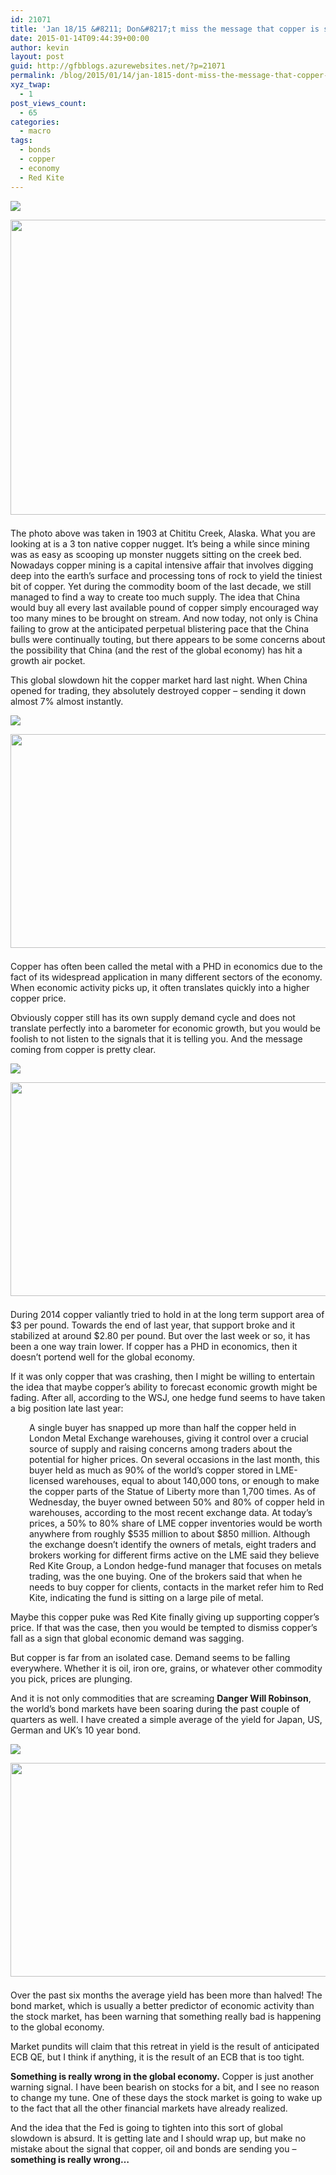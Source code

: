 ```yaml
---
id: 21071
title: 'Jan 18/15 &#8211; Don&#8217;t miss the message that copper is sending'
date: 2015-01-14T09:44:39+00:00
author: kevin
layout: post
guid: http://gfbblogs.azurewebsites.net/?p=21071
permalink: /blog/2015/01/14/jan-1815-dont-miss-the-message-that-copper-is-sending/
xyz_twap:
  - 1
post_views_count:
  - 65
categories:
  - macro
tags:
  - bonds
  - copper
  - economy
  - Red Kite
---
```


  <img src="http://themacrotourist.com/pictures/Azure/nuggetJan1415.png"><img class="size-full wp-image-14271" style="padding-top: 1.0em;padding-bottom: 0.5em;" style="margin:30px auto;display:block;" src="http://themacrotourist.com/pictures/Azure/nuggetJan1415.png" width="580" height="472">

The photo above was taken in 1903 at Chititu Creek, Alaska. What you are looking at is a 3 ton native copper nugget. It&#8217;s being a while since mining was as easy as scooping up monster nuggets sitting on the creek bed. Nowadays copper mining is a capital intensive affair that involves digging deep into the earth&#8217;s surface and processing tons of rock to yield the tiniest bit of copper. Yet during the commodity boom of the last decade, we still managed to find a way to create too much supply. The idea that China would buy all every last available pound of copper simply encouraged way too many mines to be brought on stream. And now today, not only is China failing to grow at the anticipated perpetual blistering pace that the China bulls were continually touting, but there appears to be some concerns about the possibility that China (and the rest of the global economy) has hit a growth air pocket. 

This global slowdown hit the copper market hard last night. When China opened for trading, they absolutely destroyed copper &#8211; sending it down almost 7% almost instantly.


  <img src="http://themacrotourist.com/pictures/Azure/HGGIPJan1415.png"><img class="size-full wp-image-14271" style="padding-top: 1.0em;padding-bottom: 0.5em;" style="margin:30px auto;display:block;" src="http://themacrotourist.com/pictures/Azure/HGGIPJan1415.png" width="600" height="342">

Copper has often been called the metal with a PHD in economics due to the fact of its widespread application in many different sectors of the economy. When economic activity picks up, it often translates quickly into a higher copper price. 

Obviously copper still has its own supply demand cycle and does not translate perfectly into a barometer for economic growth, but you would be foolish to not listen to the signals that it is telling you. And the message coming from copper is pretty clear.


  <img src="http://themacrotourist.com/pictures/Azure/HGJan1415.png"><img class="size-full wp-image-14271" style="padding-top: 1.0em;padding-bottom: 0.5em;" style="margin:30px auto;display:block;" src="http://themacrotourist.com/pictures/Azure/HGJan1415.png" width="600" height="342">

During 2014 copper valiantly tried to hold in at the long term support area of $3 per pound. Towards the end of last year, that support broke and it stabilized at around $2.80 per pound. But over the last week or so, it has been a one way train lower. If copper has a PHD in economics, then it doesn&#8217;t portend well for the global economy.

If it was only copper that was crashing, then I might be willing to entertain the idea that maybe copper&#8217;s ability to forecast economic growth might be fading. After all, according to the WSJ, one hedge fund seems to have taken a big position late last year:

<p style="padding-left: 30px;">
  A single buyer has snapped up more than half the copper held in London Metal Exchange warehouses, giving it control over a crucial source of supply and raising concerns among traders about the potential for higher prices. On several occasions in the last month, this buyer held as much as 90% of the world’s copper stored in LME-licensed warehouses, equal to about 140,000 tons, or enough to make the copper parts of the Statue of Liberty more than 1,700 times. As of Wednesday, the buyer owned between 50% and 80% of copper held in warehouses, according to the most recent exchange data. At today’s prices, a 50% to 80% share of LME copper inventories would be worth anywhere from roughly $535 million to about $850 million. Although the exchange doesn’t identify the owners of metals, eight traders and brokers working for different firms active on the LME said they believe Red Kite Group, a London hedge-fund manager that focuses on metals trading, was the one buying. One of the brokers said that when he needs to buy copper for clients, contacts in the market refer him to Red Kite, indicating the fund is sitting on a large pile of metal.
</p>

Maybe this copper puke was Red Kite finally giving up supporting copper&#8217;s price. If that was the case, then you would be tempted to dismiss copper&#8217;s fall as a sign that global economic demand was sagging.

But copper is far from an isolated case. Demand seems to be falling everywhere. Whether it is oil, iron ore, grains, or whatever other commodity you pick, prices are plunging.

And it is not only commodities that are screaming **Danger Will Robinson**, the world&#8217;s bond markets have been soaring during the past couple of quarters as well. I have created a simple average of the yield for Japan, US, German and UK&#8217;s 10 year bond.


  <img src="http://themacrotourist.com/pictures/Azure/Big410Jan1415.png"><img class="size-full wp-image-14271" style="padding-top: 1.0em;padding-bottom: 0.5em;" style="margin:30px auto;display:block;" src="http://themacrotourist.com/pictures/Azure/Big410Jan1415.png" width="600" height="342">

Over the past six months the average yield has been more than halved! The bond market, which is usually a better predictor of economic activity than the stock market, has been warning that something really bad is happening to the global economy.

Market pundits will claim that this retreat in yield is the result of anticipated ECB QE, but I think if anything, it is the result of an ECB that is too tight. 

**Something is really wrong in the global economy.** Copper is just another warning signal. I have been bearish on stocks for a bit, and I see no reason to change my tune. One of these days the stock market is going to wake up to the fact that all the other financial markets have already realized.

And the idea that the Fed is going to tighten into this sort of global slowdown is absurd. It is getting late and I should wrap up, but make no mistake about the signal that copper, oil and bonds are sending you &#8211; **something is really wrong&#8230;**